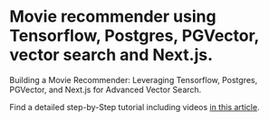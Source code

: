 # Movie recommender using Tensorflow, Postgres, PGVector, vector search and Next.js.

Building a Movie Recommender: Leveraging Tensorflow, Postgres, PGVector, and Next.js for Advanced Vector Search.

Find a detailed step-by-Step tutorial including videos [in this article](https://aiven.io/developer/building-a-movie-recommender).
